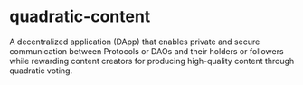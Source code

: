 # quadratic-content
A decentralized application (DApp) that enables private and secure communication between Protocols or DAOs and their holders or followers while rewarding content creators for producing high-quality content through quadratic voting.
